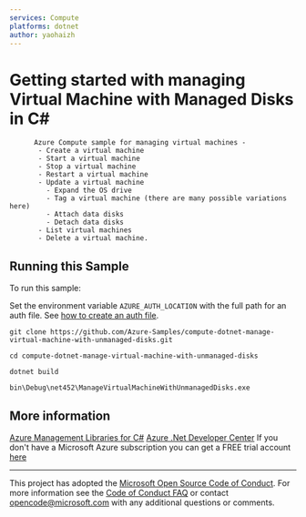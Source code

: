 ```yaml
---
services: Compute
platforms: dotnet
author: yaohaizh
---
```


# Getting started with managing Virtual Machine with Managed Disks in C# #

          Azure Compute sample for managing virtual machines -
           - Create a virtual machine
           - Start a virtual machine
           - Stop a virtual machine
           - Restart a virtual machine
           - Update a virtual machine
             - Expand the OS drive
             - Tag a virtual machine (there are many possible variations here)
             - Attach data disks
             - Detach data disks
           - List virtual machines
           - Delete a virtual machine.


## Running this Sample ##

To run this sample:

Set the environment variable `AZURE_AUTH_LOCATION` with the full path for an auth file. See [how to create an auth file](https://github.com/Azure/azure-libraries-for-net/blob/master/AUTH.md).

    git clone https://github.com/Azure-Samples/compute-dotnet-manage-virtual-machine-with-unmanaged-disks.git

    cd compute-dotnet-manage-virtual-machine-with-unmanaged-disks
  
    dotnet build
    
    bin\Debug\net452\ManageVirtualMachineWithUnmanagedDisks.exe

## More information ##

[Azure Management Libraries for C#](https://github.com/Azure/azure-sdk-for-net/tree/Fluent)
[Azure .Net Developer Center](https://azure.microsoft.com/en-us/develop/net/)
If you don't have a Microsoft Azure subscription you can get a FREE trial account [here](http://go.microsoft.com/fwlink/?LinkId=330212)

---

This project has adopted the [Microsoft Open Source Code of Conduct](https://opensource.microsoft.com/codeofconduct/). For more information see the [Code of Conduct FAQ](https://opensource.microsoft.com/codeofconduct/faq/) or contact [opencode@microsoft.com](mailto:opencode@microsoft.com) with any additional questions or comments.